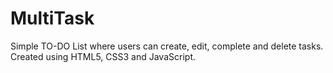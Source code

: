 # MultiTask
Simple TO-DO List where users can create, edit, complete and delete tasks.
Created using HTML5, CSS3 and JavaScript.
